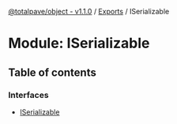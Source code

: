 [@totalpave/object - v1.1.0](../README.md) / [Exports](../modules.md) / ISerializable

# Module: ISerializable

## Table of contents

### Interfaces

- [ISerializable](../interfaces/ISerializable.ISerializable-1.md)
